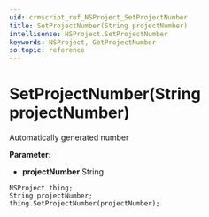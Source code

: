 ```yaml
---
uid: crmscript_ref_NSProject_SetProjectNumber
title: SetProjectNumber(String projectNumber)
intellisense: NSProject.SetProjectNumber
keywords: NSProject, GetProjectNumber
so.topic: reference
---
```


# SetProjectNumber(String projectNumber)

Automatically generated number

**Parameter:** 
 - **projectNumber** String

```crmscript
NSProject thing;
String projectNumber;
thing.SetProjectNumber(projectNumber);
```

